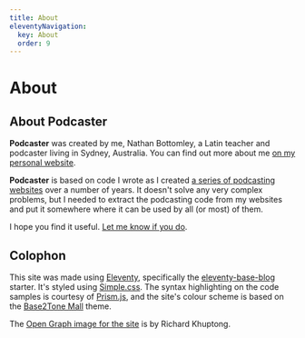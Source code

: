 ```yaml
---
title: About
eleventyNavigation:
  key: About
  order: 9
---
```

# About

## About **Podcaster**

**Podcaster** was created by me, Nathan Bottomley, a Latin teacher and podcaster living in Sydney, Australia. You can find out more about me [on my personal website][].

[on my personal website]: https://gunsandfrocks.com/about

**Podcaster** is based on code I wrote as I created [a series of podcasting websites][] over a number of years. It doesn't solve any very complex problems, but I needed to extract the podcasting code from my websites and put it somewhere where it can be used by all (or most) of them.

I hope you find it useful. [Let me know if you do](https://bsky.app/profile/nathanbottomley.com).

[a series of podcasting websites]: /docs/#podcaster-in-action

## Colophon

This site was made using [Eleventy][], specifically the [eleventy-base-blog][] starter. It's styled using [Simple.css][]. The syntax highlighting on the code samples is courtesy of [Prism.js][], and the site's colour scheme is based on the [Base2Tone Mall][] theme.

[Eleventy]: https://11ty.dev
[eleventy-base-blog]: https://github.com/11ty/eleventy-base-blog
[Simple.css]: https://simplecss.org
[Prism.js]: https://prismjs.com
[Base2Tone Mall]: https://base2t.one/demo/mall/

The [Open Graph image for the site][og-image] is by Richard Khuptong.

[og-image]: https://www.pexels.com/photo/microphone-and-headphones-18486641/.
